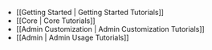 - [[Getting Started | Getting Started Tutorials]]
- [[Core | Core Tutorials]]
- [[Admin Customization | Admin Customization Tutorials]]
- [[Admin | Admin Usage Tutorials]]
